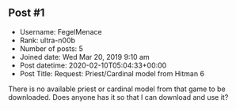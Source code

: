 ## Post #1
- Username: FegelMenace
- Rank: ultra-n00b
- Number of posts: 5
- Joined date: Wed Mar 20, 2019 9:10 am
- Post datetime: 2020-02-10T05:04:33+00:00
- Post Title: Request: Priest/Cardinal model from Hitman 6

There is no available priest or cardinal model from that game to be downloaded. Does anyone has it so that I can download and use it?
